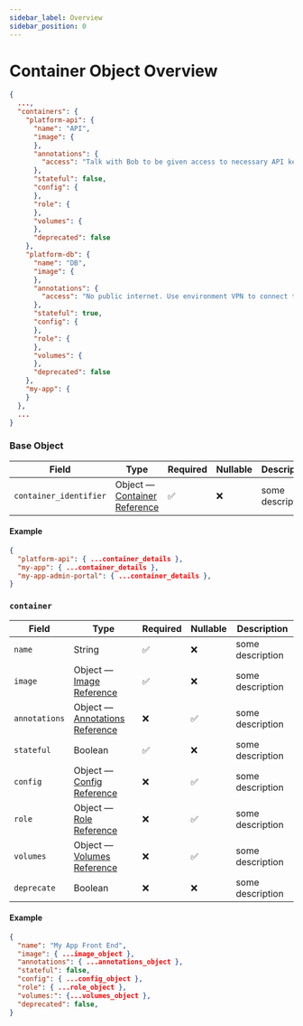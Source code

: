 ```yaml
---
sidebar_label: Overview
sidebar_position: 0
---
```

# Container Object Overview

```json
{
  ...,
  "containers": {
    "platform-api": {
      "name": "API",
      "image": {
      },
      "annotations": {
        "access": "Talk with Bob to be given access to necessary API keys"
      },
      "stateful": false,
      "config": {
      },
      "role": {
      },
      "volumes": {
      },
      "deprecated": false
    },
    "platform-db": {
      "name": "DB",
      "image": {
      },
      "annotations": {
        "access": "No public internet. Use environment VPN to connect to db for development"
      },
      "stateful": true,
      "config": {
      },
      "role": {
      },
      "volumes": {
      },
      "deprecated": false
    },
    "my-app": {
    }
  },
  ...
}
```

### Base Object
| Field                  | Type                               | Required | Nullable | Description      |
|------------------------|------------------------------------|----------|----------|------------------|
| `container_identifier` | Object — [Container Reference]("") | ✅        | ❌        | some description |

#### Example
```json
{
  "platform-api": { ...container_details },
  "my-app": { ...container_details },
  "my-app-admin-portal": { ...container_details },
}
```

### `container`

| Field         | Type                                 | Required | Nullable | Description      |
|---------------|--------------------------------------|----------|----------|------------------|
| `name`        | String                               | ✅        | ❌        | some description |
| `image`       | Object — [Image Reference]("")       | ✅        | ❌        | some description |
| `annotations` | Object — [Annotations Reference]("") | ❌        | ✅        | some description |
| `stateful`    | Boolean                              | ✅        | ❌        | some description |
| `config`      | Object — [Config Reference]("")      | ❌        | ✅        | some description |
| `role`        | Object — [Role Reference]("")        | ❌        | ✅        | some description |
| `volumes`     | Object — [Volumes Reference]("")     | ❌        | ✅        | some description |
| `deprecate`   | Boolean                              | ❌        | ❌        | some description |

#### Example
```json
{
  "name": "My App Front End",
  "image": { ...image_object },
  "annotations": { ...annotations_object },
  "stateful": false,
  "config": { ...config_object },
  "role": { ...role_object },
  "volumes:": {...volumes_object },
  "deprecated": false,
}
```
